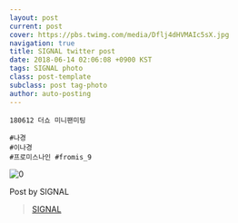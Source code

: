 ```yaml
---
layout: post
current: post
cover: https://pbs.twimg.com/media/Dflj4dHVMAIc5sX.jpg
navigation: true
title: SIGNAL twitter post
date: 2018-06-14 02:06:08 +0900 KST
tags: SIGNAL photo
class: post-template
subclass: post tag-photo
author: auto-posting
---
```


```  
180612 더쇼 미니팬미팅  
  
#나경  
#이나경  
#프로미스나인 #fromis_9  

```

![0](https://pbs.twimg.com/media/Dflj4dHVMAIc5sX.jpg)


Post by SIGNAL

> [SIGNAL](https://twitter.com/Studio_NaGyung)